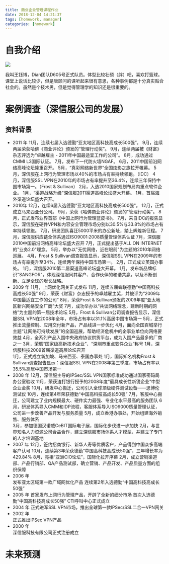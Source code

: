 ```yaml
---
title: 商业企业管理课程作业
date: 2018-12-04 14:21:37
tags: [homework, manager]
categories: [homework]
---
```


# 自我介绍

<img src = "2018_12_04_01.jpg">

我叫王钰博，Dian团队D605号正式队员。体型比较壮硕（胖）吧，喜欢打篮球。课堂上说话比较少，但是唐顾问的课听起来很有意思，各种事例都是十分真实贴合社会的。虽然是个技术男，但是觉得管理学的知识还是很重要的。

# 案例调查（深信服公司的发展）

## 资料背景

- 2011 年
11月，连续七届入选德勤“亚太地区高科技高成长500强”。
9月，连续两届荣获哈佛《商业评论》颁发的“管理行动奖”。
9月，连续两届被《财富》杂志评选为“卓越雇主 - 2011年中国最适宜工作的公司”。
8月，成功通过CMMI L3国际认证。
7月，发布下一代防火墙NGAF。
6月，2011中国前沿网络高峰论坛隆重召开。
5月，“真彩网络新世界”全国炫影之旅拉开帷幕。
5月，深信服在上网行为管理市场以40%的市场占有率持续领跑。（IDC）
4月，深信服SSL VPN在2010年的市场占有率提升至36.4%，连续三年保持中国市场第一。（Frost & Sullivan）
2月，入选2010国家规划布局内重点软件企业。
1月，“渠道战略升级”深信服2011渠道高峰论坛盛大开幕。
1月，首届海外渠道论坛盛大召开。
- 2010年
12月，连续6届入选德勤"亚太地区高科技高成长500强"。
12月，正式成立马来西亚分公司。
9月，荣获《哈佛商业评论》颁发的"管理行动奖"。
8月，正式发布业界首部《中国上网行为管理蓝皮书》。
7月，来自IDC的报告显示，深信服在硬件VPN和内容安全管理市场分别以30.5%与33.8%的市场占有率持续领跑。
7月，研发团队喜迁5000平米的办公新址，踏上辉煌新征程。
7月，深信服供应链全体系通过ISO9001:2008质量管理体系认证
7月，深信服2010中国前沿网络高峰论坛盛大召开
7月，正式提出基于ALL ON INTERNET的"业务2.0"理念。
5月，举办以"无忧网络，近在眼前"为主题的2010年网络巡展。
4月，Frost & Sullivan调查报告显示，深信服SSL VPN在2009年的市场占有率提升至34%，连续两年保持中国市场第一。
2月，正式成立英国办事处。
1月，深信服2010第二届渠道高峰论坛盛大开幕。
1月，发布新品牌标识"SANGFOR"，体现深信服同其客户、合作伙伴的和谐共赢，以及不断创新、立足全球的增长战略。
- 2009 年
11月，上网优化网关正式发布
11月，连续五届蝉联德勤“中国高科技高成长50强”
9月，荣获《财富》杂志授予的卓越雇主奖，并被评为“2009年中国最适宜工作的公司”
8月，荣获Frost & Sullivan颁发的2009年度“亚太地区新兴网络安全厂商”大奖
7月，成功举办以“共谈网络理念，建新时期的网络”为主题的第一届技术论坛
5月，Frost & Sullivan公司调查报告显示，深信服SSL VPN在2008年全年，市场占有率以31.1%高居中国市场第一
5月，正式推出流量控制、应用交付新产品，产品线进一步优化
4月，面向全国百城举行主题“让网络可持续发展”的全国巡展，帮助经济危机中的企事业单位向网络要效益
4月，全系列产品入围中央政府协议供货平台，成为入围产品最多的厂商之一
3月，荣膺“国家级高新技术企业”、“深圳市重点软件企业”称号
1月，深信服科技2009首届渠道高层论坛召开	
1月，正式成立新加坡、马来西亚、泰国办事处
1月，国际知名机构Frost & Sullivan调查报告显示：深信服SSL VPN在2008年第三季度，市场占有率以35.5%高居中国市场第一
- 2008 年
12月，深信服主导的IPSec/SSL VPN国家标准成功通过国家密码局办公室验收
11月，荣获渣打银行授予的2008年度“最具成长性新锐企业”中型企业金奖
10月，研发中心搬迁，公司引入全球顶级硬件测试设备——思博伦测试仪
10月，连续第4年荣获德勤“中国高科技高成长50强”
7月，客服中心搬迁，公司建立了业内规模最大、硬件实力最强、专业化水平最高的服务团队
6月，研发体系导入CMM和IDP流程，客服体系导入ISO9000质量管理认证，公司进一步改善产品开发与服务质量
5月，成立香港办事处，开始组建海外销售、服务体系	
3月，参加德国汉诺威CeBIT国际电子展，国际化步伐进一步加快
2月，与世界知名人力资源公司合益合作，建立深信服市场体系人才模型，并建立了专门的人才培训基地
- 2007 年
12月，签约招商银行、新华人寿等优质客户，产品得到中国众多高端客户认可
10月，连续第3年荣获德勤“中国高科技高成长50强”，三年增长率为429.84%
8月，亮相“亚洲CIO论坛”，国际化拉开序幕
2月，成立营销渠道部、产品行销部、QA产品测试部，确立营销、产品开发、产品质量方面的组织保障
- 2006 年	
发布亚太区域第一款广域网优化产品
连续第2年入选德勤“中国高科技高成长50强”
- 2005 年
首家发布上网行为管理产品，开辟了全新的细分市场
首次入选德勤“中国高科技高成长50强”
CTI呼叫中心正式成立
- 2004 年
正式进军SSL VPN市场，推出全球第一款IPSec/SSL二合一VPN网关
- 2002 年	
正式推出IPSec VPN产品
- 2000 年	
深信服科技有限公司正式注册成立


# 未来预测